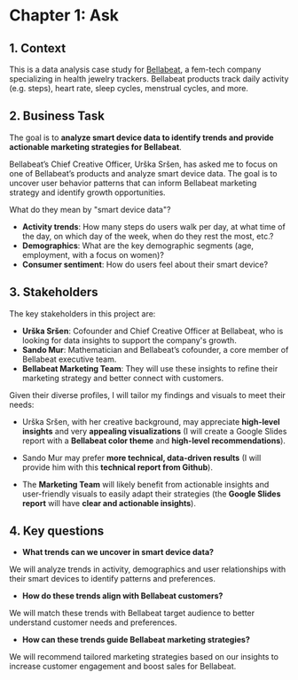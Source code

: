 # Chapter 1: Ask

## 1. Context

This is a data analysis case study for [Bellabeat](<http://www.bellabeat.com>), a fem-tech company specializing in health jewelry trackers. Bellabeat products track daily activity (e.g. steps), heart rate, sleep cycles, menstrual cycles, and more.

## 2. Business Task

The goal is to **analyze smart device data to identify trends and provide actionable marketing strategies for Bellabeat**. 

Bellabeat’s Chief Creative Officer, Urška Sršen, has asked me to focus on one of Bellabeat’s products and analyze smart device data. The goal is to uncover user behavior patterns that can inform Bellabeat marketing strategy and identify growth opportunities. 

What do they mean by "smart device data"? 

- **Activity trends**: How many steps do users walk per day, at what time of the day, on which day of the week, when do they rest the most, etc.?
- **Demographics**: What are the key demographic segments (age, employment, with a focus on women)?
- **Consumer sentiment**: How do users feel about their smart device?


## 3. Stakeholders

The key stakeholders in this project are:

- **Urška Sršen**: Cofounder and Chief Creative Officer at Bellabeat, who is looking for data insights to support the company's growth.
- **Sando Mur**: Mathematician and Bellabeat’s cofounder, a core member of Bellabeat executive team.
- **Bellabeat Marketing Team**: They will use these insights to refine their marketing strategy and better connect with customers.

Given their diverse profiles, I will tailor my findings and visuals to meet their needs: 

- Urška Sršen, with her creative background, may appreciate **high-level insights** and very **appealing visualizations** (I will create a Google Slides report with a **Bellabeat color theme** and **high-level recommendations**).

- Sando Mur may prefer **more technical, data-driven results** (I will provide him with this **technical report from Github**). 

- The **Marketing Team** will likely benefit from actionable insights and user-friendly visuals to easily adapt their strategies (the **Google Slides report** will have **clear and actionable insights**).


## 4. Key questions


- **What trends can we uncover in smart device data?**

We will analyze trends in activity, demographics and user relationships with their smart devices to identify patterns and preferences.

- **How do these trends align with Bellabeat customers?**

We will match these trends with Bellabeat target audience to better understand customer needs and preferences.

- **How can these trends guide Bellabeat marketing strategies?**

We will recommend tailored marketing strategies based on our insights to increase customer engagement and boost sales for Bellabeat.
